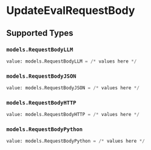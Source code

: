 # UpdateEvalRequestBody


## Supported Types

### `models.RequestBodyLLM`

```python
value: models.RequestBodyLLM = /* values here */
```

### `models.RequestBodyJSON`

```python
value: models.RequestBodyJSON = /* values here */
```

### `models.RequestBodyHTTP`

```python
value: models.RequestBodyHTTP = /* values here */
```

### `models.RequestBodyPython`

```python
value: models.RequestBodyPython = /* values here */
```

